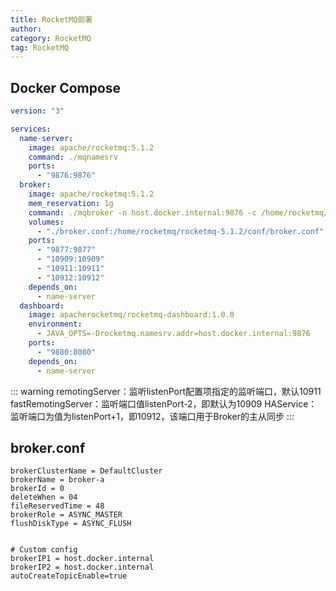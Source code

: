 ```yaml
---
title: RocketMQ部署
author:
category: RocketMQ
tag: RocketMQ
---
```


## Docker Compose

```yaml
version: "3"

services:
  name-server:
    image: apache/rocketmq:5.1.2
    command: ./mqnamesrv
    ports:
      - "9876:9876"
  broker:
    image: apache/rocketmq:5.1.2
    mem_reservation: 1g
    command: ./mqbroker -n host.docker.internal:9876 -c /home/rocketmq/rocketmq-5.1.2/conf/broker.conf
    volumes:
      - "./broker.conf:/home/rocketmq/rocketmq-5.1.2/conf/broker.conf"
    ports:
      - "9877:9877"
      - "10909:10909"
      - "10911:10911"
      - "10912:10912"
    depends_on:
      - name-server
  dashboard:
    image: apacherocketmq/rocketmq-dashboard:1.0.0
    environment:
      - JAVA_OPTS=-Drocketmq.namesrv.addr=host.docker.internal:9876
    ports:
      - "9880:8080"
    depends_on:
      - name-server
```

::: warning
remotingServer：监听listenPort配置项指定的监听端口，默认10911
fastRemotingServer：监听端口值listenPort-2，即默认为10909
HAService：监听端口为值为listenPort+1，即10912，该端口用于Broker的主从同步
:::

## broker.conf

```properties
brokerClusterName = DefaultCluster
brokerName = broker-a
brokerId = 0
deleteWhen = 04
fileReservedTime = 48
brokerRole = ASYNC_MASTER
flushDiskType = ASYNC_FLUSH


# Custom config
brokerIP1 = host.docker.internal
brokerIP2 = host.docker.internal
autoCreateTopicEnable=true
```
